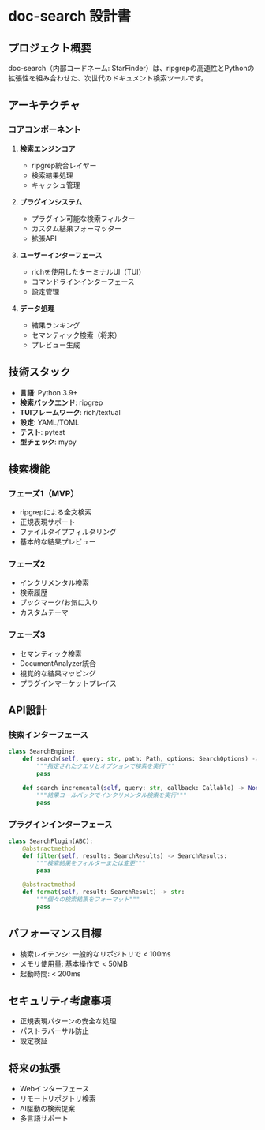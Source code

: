 # doc-search 設計書

## プロジェクト概要

doc-search（内部コードネーム: StarFinder）は、ripgrepの高速性とPythonの拡張性を組み合わせた、次世代のドキュメント検索ツールです。

## アーキテクチャ

### コアコンポーネント

1. **検索エンジンコア**
   - ripgrep統合レイヤー
   - 検索結果処理
   - キャッシュ管理

2. **プラグインシステム**
   - プラグイン可能な検索フィルター
   - カスタム結果フォーマッター
   - 拡張API

3. **ユーザーインターフェース**
   - richを使用したターミナルUI（TUI）
   - コマンドラインインターフェース
   - 設定管理

4. **データ処理**
   - 結果ランキング
   - セマンティック検索（将来）
   - プレビュー生成

## 技術スタック

- **言語**: Python 3.9+
- **検索バックエンド**: ripgrep
- **TUIフレームワーク**: rich/textual
- **設定**: YAML/TOML
- **テスト**: pytest
- **型チェック**: mypy

## 検索機能

### フェーズ1（MVP）
- ripgrepによる全文検索
- 正規表現サポート
- ファイルタイプフィルタリング
- 基本的な結果プレビュー

### フェーズ2
- インクリメンタル検索
- 検索履歴
- ブックマーク/お気に入り
- カスタムテーマ

### フェーズ3
- セマンティック検索
- DocumentAnalyzer統合
- 視覚的な結果マッピング
- プラグインマーケットプレイス

## API設計

### 検索インターフェース
```python
class SearchEngine:
    def search(self, query: str, path: Path, options: SearchOptions) -> SearchResults:
        """指定されたクエリとオプションで検索を実行"""
        pass

    def search_incremental(self, query: str, callback: Callable) -> None:
        """結果コールバックでインクリメンタル検索を実行"""
        pass
```

### プラグインインターフェース
```python
class SearchPlugin(ABC):
    @abstractmethod
    def filter(self, results: SearchResults) -> SearchResults:
        """検索結果をフィルターまたは変更"""
        pass

    @abstractmethod
    def format(self, result: SearchResult) -> str:
        """個々の検索結果をフォーマット"""
        pass
```

## パフォーマンス目標

- 検索レイテンシ: 一般的なリポジトリで < 100ms
- メモリ使用量: 基本操作で < 50MB
- 起動時間: < 200ms

## セキュリティ考慮事項

- 正規表現パターンの安全な処理
- パストラバーサル防止
- 設定検証

## 将来の拡張

- Webインターフェース
- リモートリポジトリ検索
- AI駆動の検索提案
- 多言語サポート